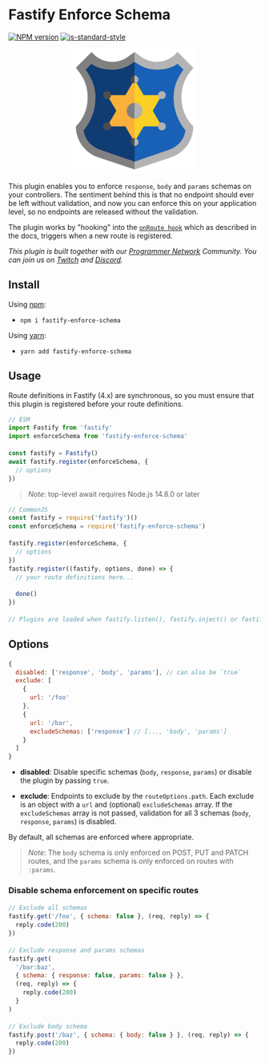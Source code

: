 # Fastify Enforce Schema

[![NPM version](https://img.shields.io/npm/v/fastify-enforce-schema.svg?style=flat)](https://www.npmjs.com/package/fastify-enforce-schema)
[![js-standard-style](https://img.shields.io/badge/code%20style-standard-brightgreen.svg?style=flat)](https://standardjs.com/)

<p align="center">
  <img width="250" src="./assets/images/badge.png">
</p>

This plugin enables you to enforce `response`, `body` and `params` schemas on your controllers. The sentiment behind this is that no endpoint should ever be left without validation, and now you can enforce this on your application level, so no endpoints are released without the validation.

The plugin works by "hooking" into the [`onRoute hook`](https://www.fastify.io/docs/latest/Reference/Hooks/#onroute) which as described in the docs, triggers when a new route is registered.

_This plugin is built together with our [Programmer Network](https://programmer.network/) Community. You can join us on [Twitch](https://twitch.tv/programmer_network) and [Discord](https://discord.gg/ysnpXnY7ba)._

## Install

Using [npm](https://nodejs.org/en/):

- `npm i fastify-enforce-schema`

Using [yarn](https://yarnpkg.com/):

- `yarn add fastify-enforce-schema`

## Usage

Route definitions in Fastify (4.x) are synchronous, so you must ensure that this plugin is registered before your route definitions.

```js
// ESM
import Fastify from 'fastify'
import enforceSchema from 'fastify-enforce-schema'

const fastify = Fastify()
await fastify.register(enforceSchema, { 
  // options
})
```
> _Note_: top-level await requires Node.js 14.8.0 or later

```js
// CommonJS
const fastify = require('fastify')()
const enforceSchema = require('fastify-enforce-schema')

fastify.register(enforceSchema, { 
  // options
})
fastify.register((fastify, options, done) => {
  // your route definitions here...
  
  done()
})

// Plugins are loaded when fastify.listen(), fastify.inject() or fastify.ready() are called
```

## Options

```js
{
  disabled: ['response', 'body', 'params'], // can also be `true`
  exclude: [
    {
      url: '/foo'
    },
    {
      url: '/bar',
      excludeSchemas: ['response'] // [..., 'body', 'params']
    }
  ]
}
```

<!-- - **required**: response, body or params<br /> -->
- **disabled**: Disable specific schemas (`body`, `response`, `params`) or disable the plugin by passing `true`. <br />

- **exclude**: Endpoints to exclude by the `routeOptions.path`. Each exclude is an object with a `url` and (optional) `excludeSchemas` array. If the `excludeSchemas` array is not passed, validation for all 3 schemas (`body`, `response`, `params`) is disabled.

By default, all schemas are enforced where appropriate.

> _Note_: The `body` schema is only enforced on POST, PUT and PATCH routes, and the `params` schema is only enforced on routes with `:params`.

### Disable schema enforcement on specific routes

```js
// Exclude all schemas
fastify.get('/foo', { schema: false }, (req, reply) => {
  reply.code(200)
})

// Exclude response and params schemas
fastify.get(
  '/bar:baz',
  { schema: { response: false, params: false } },
  (req, reply) => {
    reply.code(200)
  }
)

// Exclude body schema
fastify.post('/baz', { schema: { body: false } }, (req, reply) => {
  reply.code(200)
})
```
